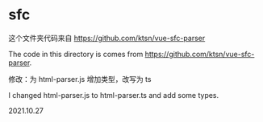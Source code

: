 # sfc

这个文件夹代码来自 <https://github.com/ktsn/vue-sfc-parser>

The code in this directory is comes from <https://github.com/ktsn/vue-sfc-parser>.

修改：为 html-parser.js 增加类型，改写为 ts

I changed html-parser.js to html-parser.ts and add some types.

2021.10.27
